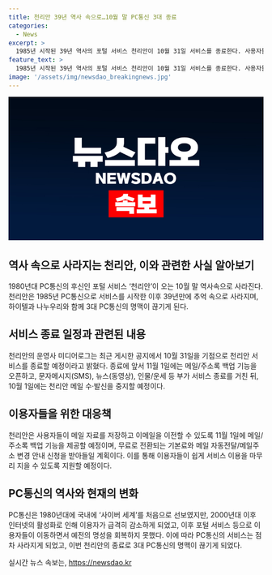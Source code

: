 ```yaml
---
title: 천리안 39년 역사 속으로…10월 말 PC통신 3대 종료
categories:
  - News
excerpt: >
  1985년 시작된 39년 역사의 포털 서비스 천리안이 10월 31일 서비스를 종료한다. 사용자들에게 메일/주소록 백업 기능과 메일 전달/수신 지원을 약속하며 종료 절차를 안내했다. PC통신의 선구자였던 천리안과 함께 1980년대 시작된 PC통신의 역사도 이로써 마감된다. 사용자의 급격한 감소와 인터넷 활성화로 인해 PC통신의 역할은 점차 사라지고 있음을 보여준다.
feature_text: >
  1985년 시작된 39년 역사의 포털 서비스 천리안이 10월 31일 서비스를 종료한다. 사용자들에게 메일/주소록 백업 기능과 메일 전달/수신 지원을 약속하며 종료 절차를 안내했다. PC통신의 선구자였던 천리안과 함께 1980년대 시작된 PC통신의 역사도 이로써 마감된다. 사용자의 급격한 감소와 인터넷 활성화로 인해 PC통신의 역할은 점차 사라지고 있음을 보여준다.
image: '/assets/img/newsdao_breakingnews.jpg'
---
```


<p><img src="/assets/img/newsdao_breakingnews.jpg" alt="implanttips 속보" /></p>

<h2 data-ke-size="size26">역사 속으로 사라지는 천리안, 이와 관련한 사실 알아보기</h2>

<p data-ke-size="size16">
   1980년대 PC통신의 후신인 포털 서비스 ‘천리안’이 오는 10월 말 역사속으로 사라진다. 천리안은 1985년 PC통신으로 서비스를 시작한 이후 39년만에 추억 속으로 사라지며, 하이텔과 나누우리와 함께 3대 PC통신의 명맥이 끊기게 된다.
</p>

<h2 data-ke-size="size26">서비스 종료 일정과 관련된 내용</h2>

<p data-ke-size="size16">
   천리안의 운영사 미디어로그는 최근 게시한 공지에서 10월 31일을 기점으로 천리안 서비스를 종료할 예정이라고 밝혔다. 종료에 앞서 11월 1일에는 메일/주소록 백업 기능을 오픈하고, 문자메시지(SMS), 뉴스(동영상), 인물/운세 등 부가 서비스 종료를 거친 뒤, 10월 1일에는 천리안 메일 수·발신을 중지할 예정이다.
</p>

<h2 data-ke-size="size26">이용자들을 위한 대응책</h2>

<p data-ke-size="size16">
   천리안은 사용자들이 메일 자료를 저장하고 이메일을 이전할 수 있도록 11월 1일에 메일/주소록 백업 기능을 제공할 예정이며, 무료로 전환되는 기본료와 메일 자동전달/메일주소 변경 안내 신청을 받아들일 계획이다. 이를 통해 이용자들이 쉽게 서비스 이용을 마무리 지을 수 있도록 지원할 예정이다.
</p>

<h2 data-ke-size="size26">PC통신의 역사와 현재의 변화</h2>

<p data-ke-size="size16">
   PC통신은 1980년대에 국내에 ‘사이버 세계’를 처음으로 선보였지만, 2000년대 이후 인터넷의 활성화로 인해 이용자가 급격히 감소하게 되었고, 이후 포털 서비스 등으로 이용자들이 이동하면서 예전의 명성을 회복하지 못했다. 이에 따라 PC통신의 서비스는 점차 사라지게 되었고, 이번 천리안의 종료로 3대 PC통신의 명맥이 끊기게 되었다.
</p>
실시간 뉴스 속보는, <a href="https://newsdao.kr" rel="dofollow">https://newsdao.kr</a>


